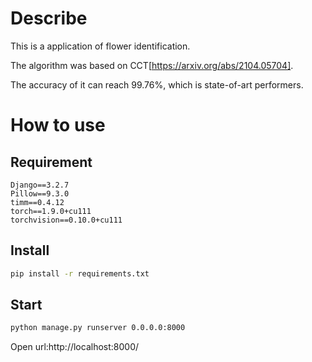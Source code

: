 
# Describe
This is a application of flower identification.

The algorithm was based on CCT[https://arxiv.org/abs/2104.05704]. 

The accuracy of it can reach 99.76%, which is state-of-art performers. 

# How to use

## Requirement
```text
Django==3.2.7
Pillow==9.3.0
timm==0.4.12
torch==1.9.0+cu111
torchvision==0.10.0+cu111
```
## Install

```bash
pip install -r requirements.txt
```

## Start
```bash
python manage.py runserver 0.0.0.0:8000
```

Open url:http://localhost:8000/


